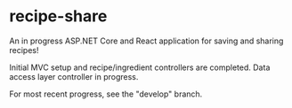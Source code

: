 # recipe-share
An in progress ASP.NET Core and React application for saving and sharing recipes!

Initial MVC setup and recipe/ingredient controllers are completed.
Data access layer controller in progress.

For most recent progress, see the "develop" branch.
